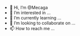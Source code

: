 - 👋 Hi, I’m @Mecaga
- 👀 I’m interested in ...
- 🌱 I’m currently learning ...
- 💞️ I’m looking to collaborate on ...
- 📫 How to reach me ...

<!---
Mecaga/Mecaga is a ✨ special ✨ repository because its `README.md` (this file) appears on your GitHub profile.
You can click the Preview link to take a look at your changes.
--->
